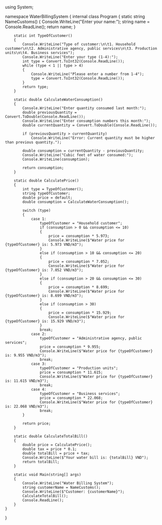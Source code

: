 using System;

namespace WaterBillingSystem
{
    internal class Program
    {
        static string NameCustoms()
        {
            Console.WriteLine("Enter your name:");
            string name = Console.ReadLine();
            return name;
        }

        static int TypeOfCustomer()
        {
            Console.WriteLine("Type of customer:\n\t1. Household customer\n\t2. Administrative agency, public services\n\t3. Production units\n\t4. Business services");
            Console.WriteLine("Enter your type (1-4):");
            int type = Convert.ToInt32(Console.ReadLine());
            while (type < 1 || type > 4)
            {
                Console.WriteLine("Please enter a number from 1-4");
                type = Convert.ToInt32(Console.ReadLine());
            }
            return type;
        }

        static double CalculateWaterConsumption()
        {
            Console.WriteLine("Enter quantity consumed last month:");
            double previousQuantity = Convert.ToDouble(Console.ReadLine());
            Console.WriteLine("Enter consumption numbers this month:");
            double currentQuantity = Convert.ToDouble(Console.ReadLine());

            if (previousQuantity > currentQuantity)
                Console.WriteLine("Error: Current quantity must be higher than previous quantity.");

            double consumption = currentQuantity - previousQuantity;
            Console.WriteLine("Cubic feet of water consumed:");
            Console.WriteLine(consumption);

            return consumption;
        }

        static double CalculatePrice()
        {
            int type = TypeOfCustomer();
            string typeOfCustomer;
            double price = default;
            double consumption = CalculateWaterConsumption();

            switch (type)
            {
                case 1:
                    typeOfCustomer = "Household customer";
                    if (consumption > 0 && consumption <= 10)
                    {
                        price = consumption * 5.973;
                        Console.WriteLine($"Water price for {typeOfCustomer} is: 5.973 VND/m3");
                    }
                    else if (consumption > 10 && consumption <= 20)
                    {
                        price = consumption * 7.052;
                        Console.WriteLine($"Water price for {typeOfCustomer} is: 7.052 VND/m3");
                    }
                    else if (consumption > 20 && consumption <= 30)
                    {
                        price = consumption * 8.699;
                        Console.WriteLine($"Water price for {typeOfCustomer} is: 8.699 VND/m3");
                    }
                    else if (consumption > 30)
                    {
                        price = consumption * 15.929;
                        Console.WriteLine($"Water price for {typeOfCustomer} is: 15.929 VND/m3");
                    }
                    break;
                case 2:
                    typeOfCustomer = "Administrative agency, public services";
                    price = consumption * 9.955;
                    Console.WriteLine($"Water price for {typeOfCustomer} is: 9.955 VND/m3");
                    break;
                case 3:
                    typeOfCustomer = "Production units";
                    price = consumption * 11.615;
                    Console.WriteLine($"Water price for {typeOfCustomer} is: 11.615 VND/m3");
                    break;
                case 4:
                    typeOfCustomer = "Business services";
                    price = consumption * 22.068;
                    Console.WriteLine($"Water price for {typeOfCustomer} is: 22.068 VND/m3");
                    break;
            }

            return price;
        }

        static double CalculateTotalBill()
        {
            double price = CalculatePrice();
            double tax = price * 0.1;
            double totalBill = price + tax;
            Console.WriteLine($"Your water bill is: {totalBill} VND");
            return totalBill;
        }

        static void Main(string[] args)
        {
            Console.WriteLine("Water Billing System");
            string customerName = NameCustoms();
            Console.WriteLine($"Customer: {customerName}");
            CalculateTotalBill();
            Console.ReadLine();
        }
    }
}
